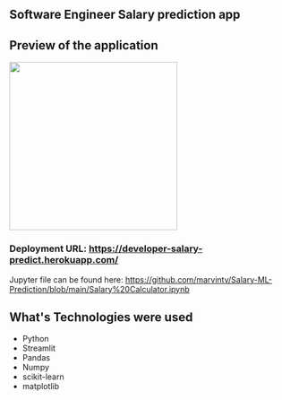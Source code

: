## Software Engineer Salary prediction app
## Preview of the application
<img src="https://i.imgur.com/hrsWBKp.png" width="300px"></img>
### Deployment URL: https://developer-salary-predict.herokuapp.com/
Jupyter file can be found here: https://github.com/marvintv/Salary-ML-Prediction/blob/main/Salary%20Calculator.ipynb


## What's Technologies were used
- Python
- Streamlit
- Pandas
- Numpy
- scikit-learn
- matplotlib
